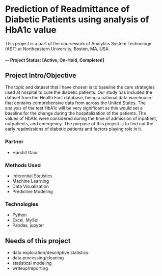 # Prediction of Readmittance of Diabetic Patients using analysis of HbA1c value
This project is a part of the coursework of Analytics System Technology (AST) at Northeastern University, Boston, MA, USA.

#### -- Project Status: [Active, On-Hold, Completed]

## Project Intro/Objective
The topic and dataset that I have chosen is to baseline the care strategies used at hospital to cure the diabetic patients. Our study has included the dataset from the Health Fact database, being a national data warehouse that contains comprehensive data from across the United States.
The analysis of the test HbA1c will be very significant as this would set a baseline for the change during the hospitalization of the patients. The values of HbA1c were considered during the time of admission of inpatient, outpatients, and emergency.
The purpose of this project is to find out the early readmissions of diabetic patients and factors playing role in it.

### Partner
* Harshit Gaur

### Methods Used
* Inferential Statistics
* Machine Learning
* Data Visualization
* Predictive Modeling

### Technologies
* Python
* Excel, MySql
* Pandas, jupyter

## Needs of this project
- data exploration/descriptive statistics
- data processing/cleaning
- statistical modeling
- writeup/reporting
